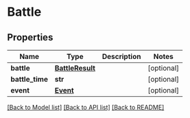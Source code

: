 # Battle

## Properties
Name | Type | Description | Notes
------------ | ------------- | ------------- | -------------
**battle** | [**BattleResult**](BattleResult.md) |  | [optional] 
**battle_time** | **str** |  | [optional] 
**event** | [**Event**](Event.md) |  | [optional] 

[[Back to Model list]](../README.md#documentation-for-models) [[Back to API list]](../README.md#documentation-for-api-endpoints) [[Back to README]](../README.md)

